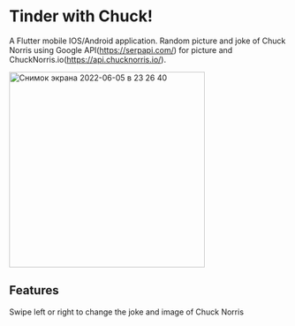 # Tinder with Chuck!

A Flutter mobile IOS/Android application.
Random picture and joke of Chuck Norris using Google API(https://serpapi.com/) for picture and ChuckNorris.io(https://api.chucknorris.io/).

<img width="354" alt="Снимок экрана 2022-06-05 в 23 26 40" src="https://user-images.githubusercontent.com/64196918/172069227-d70e21fa-a5db-4c4e-92da-76be5cd259e7.png">

## Features
Swipe left or right to change the joke and image of Chuck Norris
